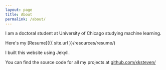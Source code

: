 ```yaml
---
layout: page
title: About
permalink: /about/
---
```


I am a doctoral student at University of Chicago studying machine learning.

Here's my [Resume]({{ site.url }}/resources/resume/)

I built this website using Jekyll.

You can find the source code for all my projects at [github.com/xksteven/](https://github.com/xksteven/)
